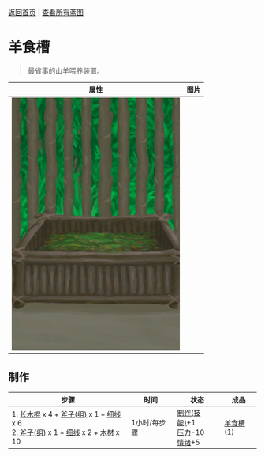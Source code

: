 [返回首页](index.md)   |  [查看所有蓝图](blueprint.md)
# 羊食槽  
> 最省事的山羊喂养装置。  
  
  属性  |   图片   
 ----  |  ----:   
   |  ![](Sprite/FeedingTrough.png)   
  
## 制作  
步骤  |  时间  |  状态  |  成品  
----  |  ----  |  ----  |  ----  
1. [长木棍](StickLong.md) x 4 + [斧子(组)](GpTag_Axe.md) x 1 + [细线](CordFiber.md) x 6<br>2. [斧子(组)](GpTag_Axe.md) x 1 + [细线](CordFiber.md) x 2 + [木材](Wood.md) x 10  |  1小时/每步骤  |  [制作(技能)](Skill_Crafting.md)+1<br>[压力](Stress.md)-10<br>[情绪](Morale.md)+5  |  [羊食槽](GoatFeederEmpty.md)(1)  
